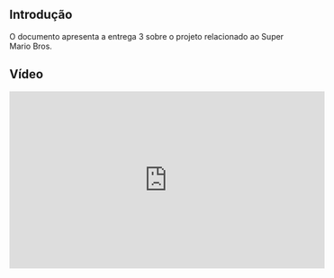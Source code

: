 ## Introdução

O documento apresenta a entrega 3 sobre o projeto relacionado ao Super Mario Bros.

## Vídeo

<iframe width="560" height="315" src="https://www.youtube.com/embed/zefP9Mf_bxQ?si=4-M95U9gwde2_r5Q" title="YouTube video player" frameborder="0" allow="accelerometer; autoplay; clipboard-write; encrypted-media; gyroscope; picture-in-picture; web-share" referrerpolicy="strict-origin-when-cross-origin" allowfullscreen></iframe>
